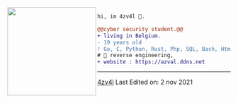<img align="left" height="200" src="https://media.giphy.com/media/ao9DUiTKH60XS/giphy.gif"/>

```diff
hi, im 4zv4l 🔮.

@@cyber security student.@@
+ living in Belgium.
- 19 years old
! Go, C, Python, Rust, Php, SQL, Bash, Html, CSS
# 📖 reverse engineering, 
+ website : https://azval.ddns.net
```
------
[4zv4l](https://github.com/4zv4l)
Last Edited on: 2 nov 2021
